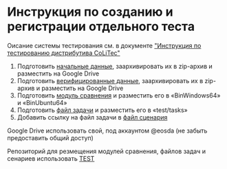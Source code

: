 # Инструкция по созданию и регистрации отдельного теста

Оисание системы тестирования см. в документе ["Инструкция по тестированию дистрибутива CoLiTec"](Others/test-instructions.md)

1. Подготовить [начальные данные](Others/test-instructions.md#данные), заархивировать их в zip-архив и разместить на Google Drive
2. Подготовить [верифицированные данные](Others/test-instructions.md#данные), заархивировать их в zip-архив и разместить на Google Drive
3. Подготовить [модуль сравнения](Others/test-instructions.md#модули-сравнения) и разместить его в «BinWindows64» и «BinUbuntu64»
4. Подготовить [файл задачи](Others/test-instructions.md#задачи) и разместить его в «test/tasks»
5. Добавить ссылку на файл задачи в [файл сценария](Others/test-instructions.md#сценарии)

Google Drive использовать свой, под аккаунтом @eosda (не забыть предоставить общий доступ)

Репозиторий для резмещения модулей сравнения, файлов задач и сенариев использовать [TEST](https://subversion.assembla.com/svn/colitecclosed.test/trunk)

